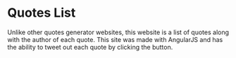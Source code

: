 # Quotes List

Unlike other quotes generator websites, this website is a list of quotes along with the author of each quote.
This site was made with AngularJS and has the ability to tweet out each quote by clicking the button.